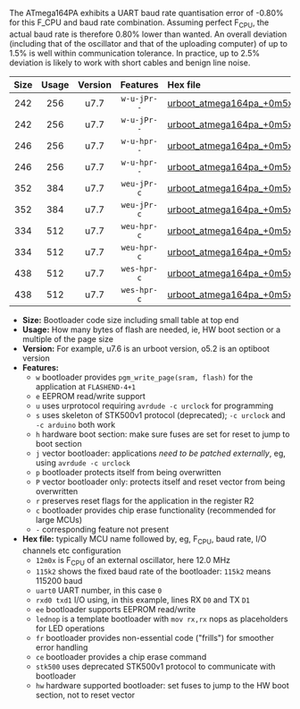 The ATmega164PA exhibits a UART baud rate quantisation error of -0.80% for this F_CPU and baud rate combination. Assuming perfect F<sub>CPU</sub>, the actual baud rate is therefore 0.80% lower than wanted. An overall deviation (including that of the oscillator and that of the uploading computer) of up to 1.5% is well within communication tolerance. In practice, up to 2.5% deviation is likely to work with short cables and benign line noise.

|Size|Usage|Version|Features|Hex file|
|:-:|:-:|:-:|:-:|:--|
|242|256|u7.7|`w-u-jPr--`|[urboot_atmega164pa_+0m5x_+++1k8_uart0_rxd0_txd1_lednop.hex](https://raw.githubusercontent.com/stefanrueger/urboot.hex/main/mcus/atmega164pa/external_oscillator/fcpu_+0m5x/br_+++1k8/urboot_atmega164pa_+0m5x_+++1k8_uart0_rxd0_txd1_lednop.hex)|
|242|256|u7.7|`w-u-jPr--`|[urboot_atmega164pa_+0m5x_+++1k8_uart1_rxd2_txd3_lednop.hex](https://raw.githubusercontent.com/stefanrueger/urboot.hex/main/mcus/atmega164pa/external_oscillator/fcpu_+0m5x/br_+++1k8/urboot_atmega164pa_+0m5x_+++1k8_uart1_rxd2_txd3_lednop.hex)|
|246|256|u7.7|`w-u-hpr--`|[urboot_atmega164pa_+0m5x_+++1k8_uart0_rxd0_txd1_lednop_fr_hw.hex](https://raw.githubusercontent.com/stefanrueger/urboot.hex/main/mcus/atmega164pa/external_oscillator/fcpu_+0m5x/br_+++1k8/urboot_atmega164pa_+0m5x_+++1k8_uart0_rxd0_txd1_lednop_fr_hw.hex)|
|246|256|u7.7|`w-u-hpr--`|[urboot_atmega164pa_+0m5x_+++1k8_uart1_rxd2_txd3_lednop_fr_hw.hex](https://raw.githubusercontent.com/stefanrueger/urboot.hex/main/mcus/atmega164pa/external_oscillator/fcpu_+0m5x/br_+++1k8/urboot_atmega164pa_+0m5x_+++1k8_uart1_rxd2_txd3_lednop_fr_hw.hex)|
|352|384|u7.7|`weu-jPr-c`|[urboot_atmega164pa_+0m5x_+++1k8_uart0_rxd0_txd1_ee_lednop_fr_ce.hex](https://raw.githubusercontent.com/stefanrueger/urboot.hex/main/mcus/atmega164pa/external_oscillator/fcpu_+0m5x/br_+++1k8/urboot_atmega164pa_+0m5x_+++1k8_uart0_rxd0_txd1_ee_lednop_fr_ce.hex)|
|352|384|u7.7|`weu-jPr-c`|[urboot_atmega164pa_+0m5x_+++1k8_uart1_rxd2_txd3_ee_lednop_fr_ce.hex](https://raw.githubusercontent.com/stefanrueger/urboot.hex/main/mcus/atmega164pa/external_oscillator/fcpu_+0m5x/br_+++1k8/urboot_atmega164pa_+0m5x_+++1k8_uart1_rxd2_txd3_ee_lednop_fr_ce.hex)|
|334|512|u7.7|`weu-hpr-c`|[urboot_atmega164pa_+0m5x_+++1k8_uart0_rxd0_txd1_ee_lednop_fr_ce_hw.hex](https://raw.githubusercontent.com/stefanrueger/urboot.hex/main/mcus/atmega164pa/external_oscillator/fcpu_+0m5x/br_+++1k8/urboot_atmega164pa_+0m5x_+++1k8_uart0_rxd0_txd1_ee_lednop_fr_ce_hw.hex)|
|334|512|u7.7|`weu-hpr-c`|[urboot_atmega164pa_+0m5x_+++1k8_uart1_rxd2_txd3_ee_lednop_fr_ce_hw.hex](https://raw.githubusercontent.com/stefanrueger/urboot.hex/main/mcus/atmega164pa/external_oscillator/fcpu_+0m5x/br_+++1k8/urboot_atmega164pa_+0m5x_+++1k8_uart1_rxd2_txd3_ee_lednop_fr_ce_hw.hex)|
|438|512|u7.7|`wes-hpr-c`|[urboot_atmega164pa_+0m5x_+++1k8_uart0_rxd0_txd1_ee_lednop_fr_ce_stk500_hw.hex](https://raw.githubusercontent.com/stefanrueger/urboot.hex/main/mcus/atmega164pa/external_oscillator/fcpu_+0m5x/br_+++1k8/urboot_atmega164pa_+0m5x_+++1k8_uart0_rxd0_txd1_ee_lednop_fr_ce_stk500_hw.hex)|
|438|512|u7.7|`wes-hpr-c`|[urboot_atmega164pa_+0m5x_+++1k8_uart1_rxd2_txd3_ee_lednop_fr_ce_stk500_hw.hex](https://raw.githubusercontent.com/stefanrueger/urboot.hex/main/mcus/atmega164pa/external_oscillator/fcpu_+0m5x/br_+++1k8/urboot_atmega164pa_+0m5x_+++1k8_uart1_rxd2_txd3_ee_lednop_fr_ce_stk500_hw.hex)|

- **Size:** Bootloader code size including small table at top end
- **Usage:** How many bytes of flash are needed, ie, HW boot section or a multiple of the page size
- **Version:** For example, u7.6 is an urboot version, o5.2 is an optiboot version
- **Features:**
  + `w` bootloader provides `pgm_write_page(sram, flash)` for the application at `FLASHEND-4+1`
  + `e` EEPROM read/write support
  + `u` uses urprotocol requiring `avrdude -c urclock` for programming
  + `s` uses skeleton of STK500v1 protocol (deprecated); `-c urclock` and `-c arduino` both work
  + `h` hardware boot section: make sure fuses are set for reset to jump to boot section
  + `j` vector bootloader: applications *need to be patched externally*, eg, using `avrdude -c urclock`
  + `p` bootloader protects itself from being overwritten
  + `P` vector bootloader only: protects itself and reset vector from being overwritten
  + `r` preserves reset flags for the application in the register R2
  + `c` bootloader provides chip erase functionality (recommended for large MCUs)
  + `-` corresponding feature not present
- **Hex file:** typically MCU name followed by, eg, F<sub>CPU</sub>, baud rate, I/O channels etc configuration
  + `12m0x` is F<sub>CPU</sub> of an external oscillator, here 12.0 MHz
  + `115k2` shows the fixed baud rate of the bootloader: `115k2` means 115200 baud
  + `uart0` UART number, in this case `0`
  + `rxd0 txd1` I/O using, in this example, lines RX `D0` and TX `D1`
  + `ee` bootloader supports EEPROM read/write
  + `lednop` is a template bootloader with `mov rx,rx` nops as placeholders for LED operations
  + `fr` bootloader provides non-essential code ("frills") for smoother error handling
  + `ce` bootloader provides a chip erase command
  + `stk500` uses deprecated STK500v1 protocol to communicate with bootloader
  + `hw` hardware supported bootloader: set fuses to jump to the HW boot section, not to reset vector
